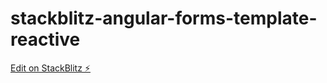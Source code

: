 # stackblitz-angular-forms-template-reactive

[Edit on StackBlitz ⚡️](https://stackblitz.com/edit/stackblitz-starters-9uzu4b)